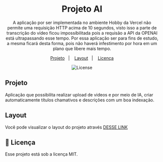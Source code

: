 <h1 align="center"> Projeto AI </h1>

<p align="center">
A aplicação por ser implementada no ambiente Hobby da Vercel não permite uma requisição HTTP acima de 10 segundos, visto isso a parte de transcrição do vídeo ficou impossíbilitada pois a requisão a API da OPENAI está ultrapassando esse tempo. Por essa aplicação ser para fins de estudo, a mesma ficará desta forma, pois não haverá infestimento por hora em um plano que libere mais tempo.

</p>

<p align="center">
  <a href="#-projeto">Projeto</a>&nbsp;&nbsp;&nbsp;|&nbsp;&nbsp;&nbsp;
  <a href="#-layout">Layout</a>&nbsp;&nbsp;&nbsp;|&nbsp;&nbsp;&nbsp;
  <a href="#memo-licença">Licença</a>
</p>

<p align="center">
  <img alt="License" src="https://img.shields.io/static/v1?label=license&message=MIT&color=49AA26&labelColor=000000">
</p>


## Projeto

Aplicação que possibilita realizar upload de videos e por meio de IA, criar automaticamente títulos chamativos e descrições com um boa indexação.

## Layout

Você pode visualizar o layout do projeto através [DESSE LINK](https://project-ai-six.vercel.app/)

## :memo: Licença

Esse projeto está sob a licença MIT.
